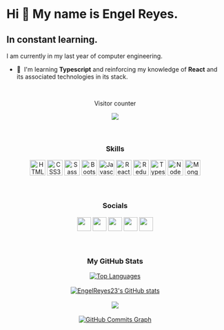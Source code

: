 # **Hi 👋 My name is Engel Reyes.**

## **In constant learning.**

I am currently in my last year of computer engineering.

- 🧠  I'm learning **Typescript** and reinforcing my knowledge of **React** and its associated technologies in its stack.

<!-- 
 -->
<div align="center">
  <br/><p>Visitor counter</p>
  <div><img src="https://profile-counter.glitch.me/engelreyes23/count.svg" /></div>
</div>

<br/>
<br/>
<h3 align="center"><b>Skills</b></h3>

<div align="center" >
<a href="https://developer.mozilla.org/en-US/docs/Glossary/HTML5" target="_blank" rel="noreferrer"><img src="https://raw.githubusercontent.com/danielcranney/readme-generator/main/public/icons/skills/html5-colored.svg" width="36" height="36" alt="HTML5" /></a>
<a href="https://www.w3.org/TR/CSS/#css" target="_blank" rel="noreferrer"><img src="https://raw.githubusercontent.com/danielcranney/readme-generator/main/public/icons/skills/css3-colored.svg" width="36" height="36" alt="CSS3" /></a>
<a href="https://sass-lang.com/" target="_blank" rel="noreferrer"><img src="https://raw.githubusercontent.com/danielcranney/readme-generator/main/public/icons/skills/sass-colored.svg" width="36" height="36" alt="Sass" /></a>
<a href="https://getbootstrap.com/" target="_blank" rel="noreferrer"><img src="https://raw.githubusercontent.com/danielcranney/readme-generator/main/public/icons/skills/bootstrap-colored.svg" width="36" height="36" alt="Bootstrap" /></a>
<a href="https://developer.mozilla.org/en-US/docs/Web/JavaScript" target="_blank" rel="noreferrer"><img src="https://raw.githubusercontent.com/danielcranney/readme-generator/main/public/icons/skills/javascript-colored.svg" width="36" height="36" alt="Javascript" /></a>
<a href="https://reactjs.org/" target="_blank" rel="noreferrer"><img src="https://raw.githubusercontent.com/danielcranney/readme-generator/main/public/icons/skills/react-colored.svg" width="36" height="36" alt="React" /></a>
<a href="https://redux.js.org/" target="_blank" rel="noreferrer"><img src="https://raw.githubusercontent.com/danielcranney/readme-generator/main/public/icons/skills/redux-colored.svg" width="36" height="36" alt="Redux" /></a>
<a href="https://www.typescriptlang.org/" target="_blank" rel="noreferrer"><img src="https://raw.githubusercontent.com/danielcranney/readme-generator/main/public/icons/skills/typescript-colored.svg" width="36" height="36" alt="Typescript" /></a>
<a href="https://nodejs.org/en/" target="_blank" rel="noreferrer"><img src="https://raw.githubusercontent.com/danielcranney/readme-generator/main/public/icons/skills/nodejs-colored.svg" width="36" height="36" alt="NodeJS" /></a>
<a href="https://www.mongodb.com/" target="_blank" rel="noreferrer"><img src="https://raw.githubusercontent.com/danielcranney/readme-generator/main/public/icons/skills/mongodb-colored.svg" width="36" height="36" alt="MongoDB" /></a>
</div>

<br/>
<br/>
<h3 align="center"><b>Socials</b></h3>
<div align="center">
 <a href="https://www.facebook.com/EngelReyes23" target="_blank" rel="noreferrer"><img src="https://raw.githubusercontent.com/danielcranney/readme-generator/main/public/icons/socials/facebook.svg" width="32" height="32" /></a> <a href="http://www.instagram.com/EngelReyes23" target="_blank" rel="noreferrer"><img src="https://raw.githubusercontent.com/danielcranney/readme-generator/main/public/icons/socials/instagram.svg" width="32" height="32" /></a> <a href="https://www.github.com/EngelReyes23" target="_blank" rel="noreferrer"><img src="https://raw.githubusercontent.com/danielcranney/readme-generator/main/public/icons/socials/github.svg" width="32" height="32" /></a> <a href="https://www.linkedin.com/in/EngelReyes23" target="_blank" rel="noreferrer"><img src="https://raw.githubusercontent.com/danielcranney/readme-generator/main/public/icons/socials/linkedin.svg" width="32" height="32" /></a> <a href="https://www.twitter.com/EngelReyes23_" target="_blank" rel="noreferrer"><img src="https://raw.githubusercontent.com/danielcranney/readme-generator/main/public/icons/socials/twitter.svg" width="32" height="32" /></a>
 </div>

<br/>
<br/>
<h3 align="center"><b>My GitHub Stats</b></h3>

<div align="center"><a  href="https://github.com/EngelReyes23"><img src="https://github-readme-stats.vercel.app/api/top-langs/?username=EngelReyes23&&layout=compact&langs_count=10&theme=github_dark" alt="Top Languages" /></a></div>
<br/>

<div align="center"><a href="http://www.github.com/EngelReyes23"><img src="https://github-readme-stats.vercel.app/api?username=EngelReyes23&show_icons=true&count_private=true&theme=github_dark" alt="EngelReyes23's GitHub stats" /></a></div>
<br/>

<div align="center"><a href="http://www.github.com/EngelReyes23"><img src="https://github-readme-streak-stats.herokuapp.com/?user=EngelReyes23&theme=github-dark-blue" /></a></div>
<br/>

<div align="center"><a href="http://www.github.com/EngelReyes23"><img src="https://activity-graph.herokuapp.com/graph?username=EngelReyes23&theme=react-dark" alt="GitHub Commits Graph" /></a></div>
